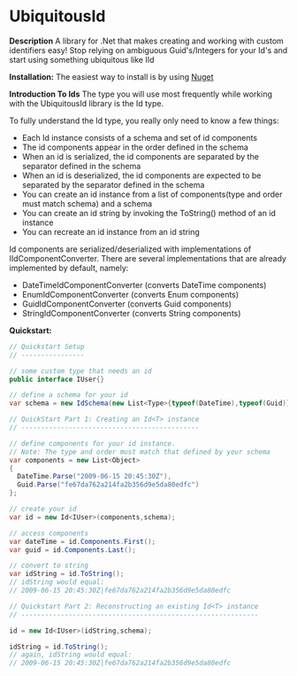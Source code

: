 UbiquitousId
==========

**Description**
A library for .Net that makes creating and working with custom identifiers easy! Stop relying on ambiguous Guid's/Integers for your Id's and start using something ubiquitous like IId<YourType>

**Installation:**
The easiest way to install is by using [Nuget](http://nuget.org/packages/TW.UbiquitousId/)

**Introduction To Ids**
The type you will use most frequently while working with the UbiquitousId library is the Id<T> type.

To fully understand the Id<T> type, you really only need to know a few things:  
- Each Id<T> instance consists of a schema and set of id components
- The id components appear in the order defined in the schema
- When an id is serialized, the id components are separated by the separator defined in the schema
- When an id is deserialized, the id components are expected to be separated by the separator defined in the schema
- You can create an id instance from a list of components(type and order must match schema) and a schema 
- You can create an id string by invoking the ToString() method of an id instance
- You can recreate an id instance from an id string

Id components are serialized/deserialized with implementations of IIdComponentConverter. There are several implementations that are already implemented by default, namely: 
- DateTimeIdComponentConverter (converts DateTime components)
- EnumIdComponentConverter (converts Enum components)
- GuidIdComponentConverter (converts Guid components)
- StringIdComponentConverter (converts String components)

**Quickstart:**
```C#
// Quickstart Setup
// ----------------

// some custom type that needs an id
public interface IUser{}

// define a schema for your id
var schema = new IdSchema(new List<Type>{typeof(DateTime),typeof(Guid)});

// QuickStart Part 1: Creating an Id<T> instance
// ---------------------------------------------

// define components for your id instance. 
// Note: The type and order must match that defined by your schema
var components = new List<Object>
{
  DateTime.Parse("2009-06-15 20:45:30Z"),
  Guid.Parse("fe67da762a214fa2b356d9e5da80edfc")
};

// create your id
var id = new Id<IUser>(components,schema);

// access components
var dateTime = id.Components.First();
var guid = id.Components.Last();

// convert to string
var idString = id.ToString(); 
// idString would equal:
// 2009-06-15 20:45:30Z|fe67da762a214fa2b356d9e5da80edfc

// Quickstart Part 2: Reconstructing an existing Id<T> instance
// ------------------------------------------------------------

id = new Id<IUser>(idString,schema);

idString = id.ToString();
// again, idString would equal: 
// 2009-06-15 20:45:30Z|fe67da762a214fa2b356d9e5da80edfc

```
